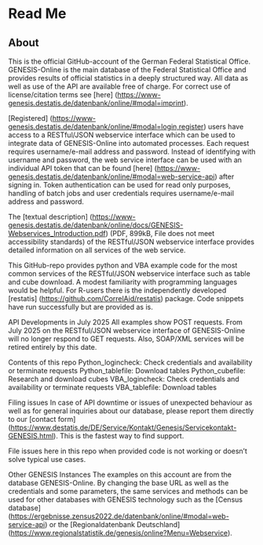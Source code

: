 # Read Me
## About
This is the official GitHub-account of the German Federal Statistical Office. GENESIS-Online is the main database of the Federal Statistical Office and provides results of official statistics in a deeply structured way. All data as well as use of the API are available free of charge. For correct use of license/citation terms see [here] (https://www-genesis.destatis.de/datenbank/online/#modal=imprint).

[Registered] (https://www-genesis.destatis.de/datenbank/online/#modal=login,register) users have access to a RESTful/JSON webservice interface which can be used to integrate data of GENESIS-Online into automated processes. Each request requires username/e-mail address and password. Instead of identifying with username and password, the web service interface can be used with an individual API token that can be found [here] (https://www-genesis.destatis.de/datenbank/online/#modal=web-service-api) after signing in. Token authentication can be used for read only purposes, handling of batch jobs and user credentials requires username/e-mail address and password.

The [textual description] (https://www-genesis.destatis.de/datenbank/online/docs/GENESIS-Webservices_Introduction.pdf) (PDF, 899kB, File does not meet accessibility standards) of the RESTful/JSON webservice interface provides detailed information on all services of the web service.

This GitHub-repo provides python and VBA example code for the most common services of the RESTful/JSON webservice interface such as table and cube download. A modest familiarity with programming languages would be helpful. For R-users there is the independently developed [restatis] (https://github.com/CorrelAid/restatis) package. Code snippets have run successfully but are provided as is.

API Developments in July 2025
All examples show POST requests. From July 2025 on the RESTful/JSON webservice interface of GENESIS-Online will no longer respond to GET requests. Also, SOAP/XML services will be retired entirely by this date.

Contents of this repo
Python_logincheck: Check credentials and availability or terminate requests
Python_tablefile: Download tables
Python_cubefile: Research and download cubes
VBA_logincheck: Check credentials and availability or terminate requests
VBA_tablefile: Download tables

Filing issues
In case of API downtime or issues of unexpected behaviour as well as for general inquiries about our database, please report them directly to our [contact form] (https://www.destatis.de/DE/Service/Kontakt/Genesis/Servicekontakt-GENESIS.html). This is the fastest way to find support. 

File issues here in this repo when provided code is not working or doesn’t solve typical use cases. 

Other GENESIS Instances
The examples on this account are from the database GENESIS-Online. By changing the base URL as well as the credentials and some parameters, the same services and methods can be used for other databases with GENESIS technology such as the [Census database] (https://ergebnisse.zensus2022.de/datenbank/online/#modal=web-service-api) or the [Regionaldatenbank Deutschland] (https://www.regionalstatistik.de/genesis/online?Menu=Webservice).
